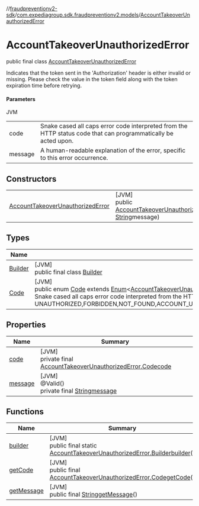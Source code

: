 //[fraudpreventionv2-sdk](../../../index.md)/[com.expediagroup.sdk.fraudpreventionv2.models](../index.md)/[AccountTakeoverUnauthorizedError](index.md)

# AccountTakeoverUnauthorizedError

public final class [AccountTakeoverUnauthorizedError](index.md)

Indicates that the token sent in the 'Authorization' header is either invalid or missing. Please check the value in the token field along with the token expiration time before retrying.

#### Parameters

JVM

| | |
|---|---|
| code | Snake cased all caps error code interpreted from the HTTP status code that can programmatically be acted upon. |
| message | A human-readable explanation of the error, specific to this error occurrence. |

## Constructors

| | |
|---|---|
| [AccountTakeoverUnauthorizedError](-account-takeover-unauthorized-error.md) | [JVM]<br>public [AccountTakeoverUnauthorizedError](index.md)[AccountTakeoverUnauthorizedError](-account-takeover-unauthorized-error.md)([AccountTakeoverUnauthorizedError.Code](-code/index.md)code, [String](https://docs.oracle.com/javase/8/docs/api/java/lang/String.html)message) |

## Types

| Name | Summary |
|---|---|
| [Builder](-builder/index.md) | [JVM]<br>public final class [Builder](-builder/index.md) |
| [Code](-code/index.md) | [JVM]<br>public enum [Code](-code/index.md) extends [Enum](https://docs.oracle.com/javase/8/docs/api/java/lang/Enum.html)&lt;[AccountTakeoverUnauthorizedError.Code](-code/index.md)&gt;<br>Snake cased all caps error code interpreted from the HTTP status code that can programmatically be acted upon. Values: UNAUTHORIZED,FORBIDDEN,NOT_FOUND,ACCOUNT_UPDATE_NOT_FOUND,TOO_MANY_REQUESTS,INTERNAL_SERVER_ERROR,BAD_GATEWAY,RETRYABLE_ACCOUNT_SCREEN_FAILURE,RETRYABLE_ACCOUNT_UPDATE_FAILURE,GATEWAY_TIMEOUT,BAD_REQUEST |

## Properties

| Name | Summary |
|---|---|
| [code](index.md#-1881435158%2FProperties%2F-173342751) | [JVM]<br>private final [AccountTakeoverUnauthorizedError.Code](-code/index.md)[code](index.md#-1881435158%2FProperties%2F-173342751) |
| [message](index.md#351843804%2FProperties%2F-173342751) | [JVM]<br>@Valid()<br>private final [String](https://docs.oracle.com/javase/8/docs/api/java/lang/String.html)[message](index.md#351843804%2FProperties%2F-173342751) |

## Functions

| Name | Summary |
|---|---|
| [builder](builder.md) | [JVM]<br>public final static [AccountTakeoverUnauthorizedError.Builder](-builder/index.md)[builder](builder.md)() |
| [getCode](get-code.md) | [JVM]<br>public final [AccountTakeoverUnauthorizedError.Code](-code/index.md)[getCode](get-code.md)() |
| [getMessage](get-message.md) | [JVM]<br>public final [String](https://docs.oracle.com/javase/8/docs/api/java/lang/String.html)[getMessage](get-message.md)() |
